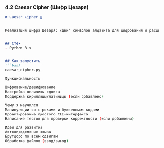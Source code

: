 ### 4.2 Caesar Cipher (Шифр Цезаря)
```markdown
# Caesar Cipher 🔐


Реализация шифра Цезаря: сдвиг символов алфавита для шифрования и расшифровки текста.


## Стек
- Python 3.x


## Как запустить
```bash
caesar_cipher.py

Функциональность

Шифрование/дешифрование
Настройка величины сдвига
Поддержка кириллицы/латиницы (если добавлено)

Чему я научился
Манипуляции со строками и буквенными кодами
Проектирование простого CLI-интерфейса
Написание тестов для проверки корректности (если добавлены)

Идеи для развития
Автоопределение языка
Брутфорс по всем сдвигам
Обработка файлов (ввод/вывод)
